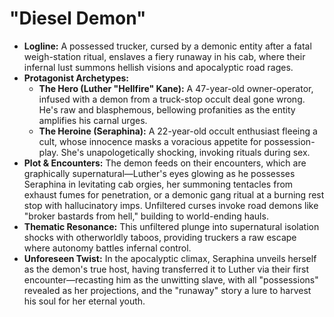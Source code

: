 # "Diesel Demon"

* **Logline:** A possessed trucker, cursed by a demonic entity after a fatal weigh-station ritual, enslaves a fiery runaway in his cab, where their infernal lust summons hellish visions and apocalyptic road rages.  
* **Protagonist Archetypes:**  
  * **The Hero (Luther "Hellfire" Kane):** A 47-year-old owner-operator, infused with a demon from a truck-stop occult deal gone wrong. He's raw and blasphemous, bellowing profanities as the entity amplifies his carnal urges.  
  * **The Heroine (Seraphina):** A 22-year-old occult enthusiast fleeing a cult, whose innocence masks a voracious appetite for possession-play. She's unapologetically shocking, invoking rituals during sex.  
* **Plot & Encounters:** The demon feeds on their encounters, which are graphically supernatural—Luther's eyes glowing as he possesses Seraphina in levitating cab orgies, her summoning tentacles from exhaust fumes for penetration, or a demonic gang ritual at a burning rest stop with hallucinatory imps. Unfiltered curses invoke road demons like "broker bastards from hell," building to world-ending hauls.  
* **Thematic Resonance:** This unfiltered plunge into supernatural isolation shocks with otherworldly taboos, providing truckers a raw escape where autonomy battles infernal control.  
* **Unforeseen Twist:** In the apocalyptic climax, Seraphina unveils herself as the demon's true host, having transferred it to Luther via their first encounter—recasting him as the unwitting slave, with all "possessions" revealed as her projections, and the "runaway" story a lure to harvest his soul for her eternal youth.

